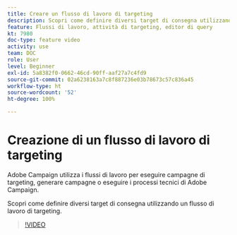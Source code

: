 ```yaml
---
title: Creare un flusso di lavoro di targeting
description: Scopri come definire diversi target di consegna utilizzando un flusso di lavoro di targeting.
feature: Flussi di lavoro, attività di targeting, editor di query
kt: 7980
doc-type: feature video
activity: use
team: DOC
role: User
level: Beginner
exl-id: 5a8382f0-0662-46cd-90ff-aaf27a7c4fd9
source-git-commit: 02a6238163a7c8f887236e03b78673c57c836a45
workflow-type: ht
source-wordcount: '52'
ht-degree: 100%

---
```


# Creazione di un flusso di lavoro di targeting

Adobe Campaign utilizza i flussi di lavoro per eseguire campagne di targeting, generare campagne o eseguire i processi tecnici di Adobe Campaign.

Scopri come definire diversi target di consegna utilizzando un flusso di lavoro di targeting.

>[!VIDEO](https://video.tv.adobe.com/v/25605?quality=12)
